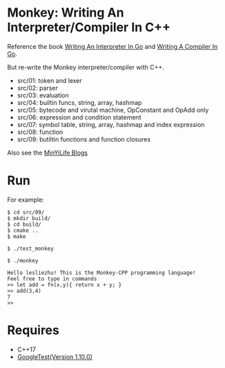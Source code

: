 # Monkey: Writing An Interpreter/Compiler In C++

Reference the book [Writing An Interpreter In Go](https://interpreterbook.com/) and [Writing A Compiler In Go](https://compilerbook.com/).

But re-write the Monkey interpreter/compiler with C++.

- src/01: token and lexer
- src/02: parser
- src/03: evaluation
- src/04: builtin funcs, string, array, hashmap
- src/05: bytecode and virutal machine, OpConstant and OpAdd only
- src/06: expression and condition statement
- src/07: symbol table, string, array, hashmap and index expression
- src/08: function
- src/09: butiltin functions and function closures

Also see the [MinYiLife Blogs](http://lesliezhu.com/tags/%E8%A7%A3%E9%87%8A%E5%99%A8%E4%B8%8E%E7%BC%96%E8%AF%91%E5%99%A8.html)

# Run

For example:

```
$ cd src/09/
$ mkdir build/
$ cd build/
$ cmake ..
$ make

$ ./test_monkey

$ ./monkey

Hello lesliezhu! This is the Monkey-CPP programming language!
Feel free to type in commands
>> let add = fn(x,y){ return x + y; }
>> add(3,4)
7
>>
```

# Requires

- C++17
- [GoogleTest(Version 1.10.0)](https://github.com/google/googletest)

